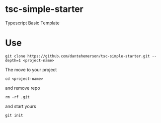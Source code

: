 # tsc-simple-starter

Typescript Basic Template 

# Use

```
git clone https://github.com/dantehemerson/tsc-simple-starter.git --depth=1 <project-name>
```

The move to your project

```
cd <project-name>
```

and remove repo

```
rm -rf .git
```

and start yours

```
git init
```
